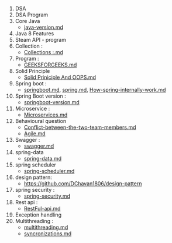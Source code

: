 1. DSA 
2. DSA Program
3. Core Java 
   - [java-version.md](java-version.md)
4. Java 8 Features
5. Steam API - program
6. Collection :
   - [Collections :.md](Collections%20%3A.md)
7. Program :
   - [GEEKSFORGEEKS.md](GEEKSFORGEEKS.md)
8. Solid Principle 
   - [Solid Priniciple And OOPS.md](Solid%20Priniciple%20And%20OOPS.md)
9. Spring boot : 
   - [springboot.md](springboot.md), [spring.md](spring.md), [How-spring-internally-work.md](How-spring-internally-work.md)
10. Spring Boot version : 
     - [springboot-version.md](springboot-version.md)
11. Microservice : 
     - [Microservices.md](Microservices.md)
12. Behavioural question 
     - [Conflict-between-the-two-team-members.md](Conflict-between-the-two-team-members.md)
     - [Agile.md](Agile.md)
13. Swagger : 
     - [swagger.md](swagger.md)
14. spring-data
     - [spring-data.md](spring-data.md)
15. spring scheduler 
     - [spring-scheduler.md](spring-scheduler.md)
16. design pattern: 
     - https://github.com/DChavan1806/design-pattern
17. spring security :  
     - [spring-security.md](spring-security.md)
18. Rest api : 
    - [RestFul-api.md](RestFul-api.md)
19. Exception handling 
20. Multithreading : 
     - [multithreading.md](../multithreading.md)
     - [syncronizations.md](../syncronizations.md)